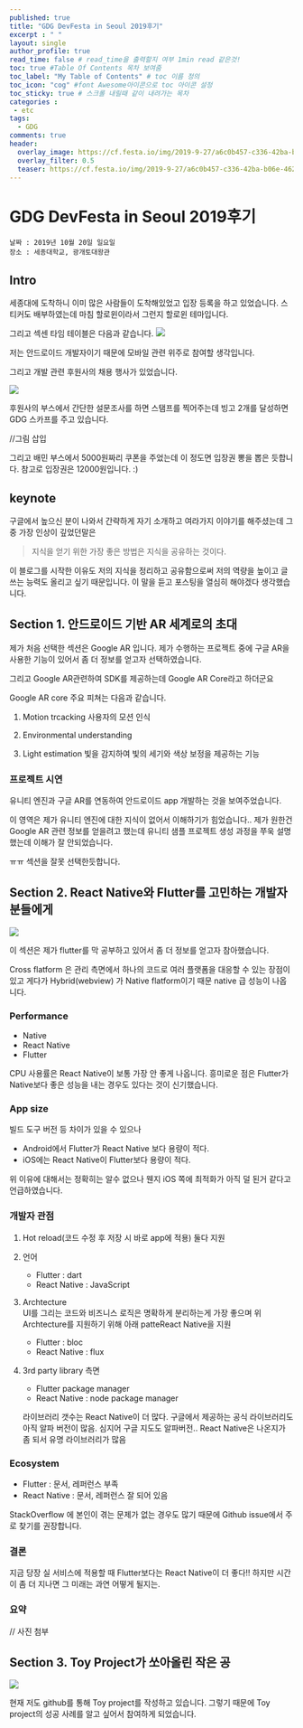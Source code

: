```yaml
---
published: true
title: "GDG DevFesta in Seoul 2019후기"
excerpt : " "
layout: single
author_profile: true
read_time: false # read_time을 출력할지 여부 1min read 같은것!
toc: true #Table Of Contents 목차 보여줌
toc_label: "My Table of Contents" # toc 이름 정의
toc_icon: "cog" #font Awesome아이콘으로 toc 아이콘 설정
toc_sticky: true # 스크롤 내릴때 같이 내려가는 목차
categories :
 - etc
tags: 
  - GDG
comments: true
header:
  overlay_image: https://cf.festa.io/img/2019-9-27/a6c0b457-c336-42ba-b06e-462de90ada91.jpg
  overlay_filter: 0.5
  teaser: https://cf.festa.io/img/2019-9-27/a6c0b457-c336-42ba-b06e-462de90ada91.jpg
---
```


# GDG DevFesta in Seoul 2019후기 

~~~
날짜 : 2019년 10월 20일 일요일 
장소 : 세종대학교, 광개토대왕관
~~~

## Intro
세종대에 도착하니 이미 많은 사람들이 도착해있었고 입장 등록을 하고 있었습니다.
스티커도 배부하였는데 마침 할로윈이라서 그런지 할로윈 테마입니다.

그리고 섹센 타임 테이블은 다음과 같습니다.
![](/assets/images/2019-10-20-13-38-24.png)

저는 안드로이드 개발자이기 때문에 모바일 관련 위주로 참여할 생각입니다.

그리고 개발 관련 후원사의 채용 행사가 있었습니다. 

![](/assets/images/2019-10-20-13-34-12.png)


후원사의 부스에서 간단한 설문조사를 하면 스탬프를 찍어주는데 빙고 2개를 달성하면 GDG 스카프를 주고 있습니다.

//그림 삽입

그리고 배민 부스에서 5000원짜리 쿠폰을 주었는데 이 정도면 입장권 뽕을 뽑은 듯합니다. 
참고로 입장권은 12000원입니다. :)

## keynote

구글에서 높으신 분이 나와서 간략하게 자기 소개하고 여라가지 이야기를 해주셨는데
그 중 가장 인상이 깊었던말은 

> 지식을 얻기 위한 가장 좋은 방법은 지식을 공유하는 것이다.

이 블로그를 시작한 이유도 저의 지식을 정리하고 공유함으로써 저의 역량을 높이고 글 쓰는 능력도 올리고 싶기 때문입니다. 이 말을 듣고 포스팅을 열심히 해야겠다 생각했습니다.


## Section 1. 안드로이드 기반 AR 세계로의 초대

제가 처음 선택한 섹션은 Google AR 입니다. 제가 수행하는 프로젝트 중에 구글 AR을 사용한 기능이 있어서
좀 더 정보를 얻고자 선택하였습니다.

그리고 Google AR관련하여 SDK를 제공하는데 Google AR Core라고 하더군요

Google AR core 주요 피쳐는 다음과 같습니다.


1. Motion trcacking
    사용자의 모션 인식

2. Environmental understanding

3. Light estimation
    빛을 감지하여 빛의 세기와 색상 보정을 제공하는 기능

### 프로젝트 시연
유니티 엔진과 구글 AR를 연동하여 안드로이드 app 개발하는 것을 보여주었습니다.

이 영역은 제가 유니티 엔진에 대한 지식이 없어서 이해하기가 힘었습니다..
제가 원한건 Google AR 관련 정보를 얻을려고 했는데 유니티 샘플 프로젝트 생성 과정을 쭈욱 설명했는데
이해가 잘 안되었습니다. 

ㅠㅠ 섹션을 잘못 선택한듯합니다.

## Section 2. React Native와 Flutter를 고민하는 개발자분들에게

![](/assets/images/2019-10-20-13-42-42.png)

이 섹션은 제가 flutter를 막 공부하고 있어서 좀 더 정보를 얻고자 참아했습니다.

Cross flatform 은 관리 측면에서 하나의 코드로 여러 플랫폼을 대응할 수 있는 장점이 있고
게다가 Hybrid(webview) 가 Native flatform이기 때문 native 급 성능이 나옵니다.


### Performance

- Native
- React Native
- Flutter

CPU 사용률은 React Native이 보통 가장 안 좋게 나옵니다. 흥미로운 점은 Flutter가 Native보다 좋은 성능을 내는 경우도 있다는 것이 신기했습니다.


### App size
빌드 도구 버전 등 차이가 있을 수 있으나

- Android에서 Flutter가 React Native 보다 용량이 적다.
- iOS에는 React Native이 Flutter보다 용량이 적다.

위 이유에 대해서는 정확히는 알수 없으나 웬지 iOS 쪽에 최적화가 아직 덜 된거 같다고 언급하였습니다.

### 개발자 관점

1. Hot reload(코드 수정 후 저장 시 바로 app에 적용) 둘다 지원
2. 언어 
    - Flutter : dart
   -  React Native : JavaScript

3. Archtecture <br>
    UI를 그리는 코드와 비즈니스 로직은 명확하게 분리하는게 가장 좋으며 위 Archtecture를 지원하기 위해 아래 patteReact Native을 지원
    - Flutter : bloc
    - React Native : flux

 4. 3rd party library 측면
    - Flutter package manager
    - React Native : node package manager

    라이브러리 갯수는 React Native이 더 많다.
    구글에서 제공하는 공식 라이브러리도 아직 알파 버전이 많음. 
    심지어 구글 지도도 알파버전..
    React Native은 나온지가 좀 되서 유명 라이브러리가 많음

### Ecosystem

- Flutter : 문서, 레퍼런스 부족
- React Native : 문서, 레퍼런스 잘 되어 있음

StackOverflow 에 본인이 겪는 문제가 없는 경우도 많기 때문에 Github issue에서 주로 찾기를 권장합니다.

### 결론

지금 당장 실 서비스에 적용할 때 Flutter보다는 React Native이 더 좋다!!
하지만 시간이 좀 더 지나면 그 미래는 과연 어떻게 될지는.

### 요약
// 사진 첨부

## Section 3. Toy Project가 쏘아올린 작은 공

![](/assets/images/2019-10-20-14-50-06.png)

현재 저도 github를 통해 Toy project를 작성하고 있습니다. 그렇기 때문에 Toy project의 성공 사례를 알고 싶어서 참여하게 되었습니다.





